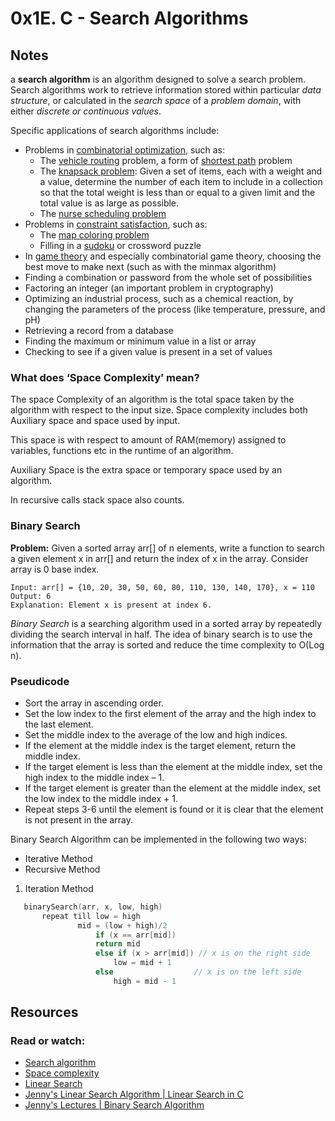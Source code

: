 # 0x1E. C - Search Algorithms

## Notes
a **search algorithm** is an algorithm designed to solve a search problem. Search algorithms work to retrieve information stored within particular *data structure*, or calculated in the *search space* of a *problem domain*, with either *discrete or continuous values*.

Specific applications of search algorithms include:

+ Problems in [combinatorial optimization](https://en.wikipedia.org/wiki/Combinatorial_optimization), such as:
    + The [vehicle routing](https://en.wikipedia.org/wiki/Vehicle_routing_problem) problem, a form of [shortest path](https://en.wikipedia.org/wiki/Shortest_path_problem) problem
    + The [knapsack problem](https://en.wikipedia.org/wiki/Knapsack_problem): Given a set of items, each with a weight and a value, determine the number of each item to include in a collection so that the total weight is less than or equal to a given limit and the total value is as large as possible.
    + The [nurse scheduling problem](https://en.wikipedia.org/wiki/Nurse_scheduling_problem)
+ Problems in [constraint satisfaction](https://en.wikipedia.org/wiki/Constraint_satisfaction), such as:
    + The [map coloring problem](https://en.wikipedia.org/wiki/Map_coloring_problem)
    + Filling in a [sudoku]() or crossword puzzle
+ In [game theory](https://en.wikipedia.org/wiki/Game_theory) and especially combinatorial game theory, choosing the best move to make next (such as with the minmax algorithm)
+ Finding a combination or password from the whole set of possibilities
+ Factoring an integer (an important problem in cryptography)
+ Optimizing an industrial process, such as a chemical reaction, by changing the parameters of the process (like temperature, pressure, and pH)
+ Retrieving a record from a database
+ Finding the maximum or minimum value in a list or array
+ Checking to see if a given value is present in a set of values

### What does ‘Space Complexity’ mean?
The space Complexity of an algorithm is the total space taken by the algorithm with respect to the input size. Space complexity includes both Auxiliary space and space used by input. 

This space is with respect to amount of RAM(memory) assigned to variables, functions etc in the runtime of an algorithm. 

Auxiliary Space is the extra space or temporary space used by an algorithm.

In recursive calls stack space also counts. 
### Binary Search
**Problem:** Given a sorted array arr[] of n elements, write a function to search a given element x in arr[] and return the index of x in the array. Consider array is 0 base index.

    Input: arr[] = {10, 20, 30, 50, 60, 80, 110, 130, 140, 170}, x = 110
    Output: 6
    Explanation: Element x is present at index 6.

*Binary Search* is a searching algorithm used in a sorted array by repeatedly dividing the search interval in half. The idea of binary search is to use the information that the array is sorted and reduce the time complexity to O(Log n). 

### Pseudicode
+ Sort the array in ascending order.
+ Set the low index to the first element of the array and the high index to the last element.
+ Set the middle index to the average of the low and high indices.
+ If the element at the middle index is the target element, return the middle index.
+ If the target element is less than the element at the middle index, set the high index to the middle index – 1.
+ If the target element is greater than the element at the middle index, set the low index to the middle index + 1.
+ Repeat steps 3-6 until the element is found or it is clear that the element is not present in the array.

Binary Search Algorithm can be implemented in the following two ways:  
+ Iterative Method
+ Recursive Method

1. Iteration Method

 ```c
    binarySearch(arr, x, low, high)  
        repeat till low = high  
                mid = (low + high)/2  
                    if (x == arr[mid])  
                    return mid  
                    else if (x > arr[mid]) // x is on the right side  
                        low = mid + 1  
                    else                  // x is on the left side  
                        high = mid - 1  
 ```
## Resources
### Read or watch:

+ [Search algorithm](https://en.wikipedia.org/wiki/Search_algorithm)
+ [Space complexity](https://www.geeksforgeeks.org/g-fact-86/)
+ [Linear Search](https://en.wikipedia.org/wiki/Linear_search)
+ [Jenny's Linear Search Algorithm | Linear Search in C ](https://www.youtube.com/watch?v=C46QfTjVCNU)
+ [Jenny's Lectures | Binary Search Algorithm](https://www.youtube.com/watch?v=V_T5NuccwRA)